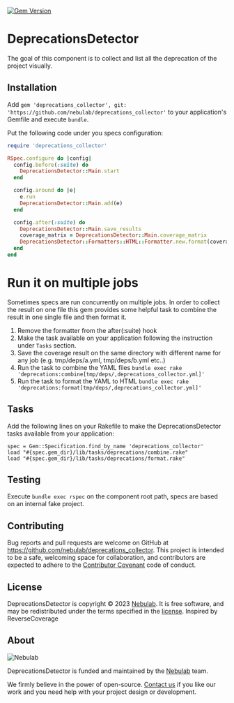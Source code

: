 [![Gem Version](https://badge.fury.io/rb/deprecations_collector.svg)](https://badge.fury.io/rb/deprecations_collector)

# DeprecationsDetector

The goal of this component is to collect and list all the deprecation of the project visually.

## Installation

Add `gem 'deprecations_collector', git: 'https://github.com/nebulab/deprecations_collector'` to your application's Gemfile and execute `bundle`.

Put the following code under you specs configuration:

```ruby
require 'deprecations_collector'

RSpec.configure do |config|
  config.before(:suite) do
    DeprecationsDetector::Main.start
  end

  config.around do |e|
    e.run
    DeprecationsDetector::Main.add(e)
  end

  config.after(:suite) do
    DeprecationsDetector::Main.save_results
    coverage_matrix = DeprecationsDetector::Main.coverage_matrix
    DeprecationsDetector::Formatters::HTML::Formatter.new.format(coverage_matrix)
  end
end
```

# Run it on multiple jobs

Sometimes specs are run concurrently on multiple jobs. In order to collect the result on one file this gem provides some
helpful task to combine the result in one single file and then format it.

1. Remove the formatter from the after(:suite) hook
2. Make the task available on your application following the instruction under `Tasks` section.
3. Save the coverage result on the same directory with different name for any job (e.g. tmp/deps/a.yml, tmp/deps/b.yml etc..)
4. Run the task to combine the YAML files `bundle exec rake 'deprecations:combine[tmp/deps/,deprecations_collector.yml]'`
5. Run the task to format the YAML to HTML `bundle exec rake 'deprecations:format[tmp/deps/,deprecations_collector.yml]'`

## Tasks

Add the following lines on your Rakefile to make the DeprecationsDetector tasks available from your application:

```
spec = Gem::Specification.find_by_name 'deprecations_collector'
load "#{spec.gem_dir}/lib/tasks/deprecations/combine.rake"
load "#{spec.gem_dir}/lib/tasks/deprecations/format.rake"
```

## Testing

Execute `bundle exec rspec` on the component root path, specs are based on an internal fake project.

## Contributing

Bug reports and pull requests are welcome on GitHub at https://github.com/nebulab/deprecations_collector. This project is intended to be a safe, welcoming space for collaboration, and contributors are expected to adhere to the [Contributor Covenant](http://contributor-covenant.org) code of conduct.

## License

DeprecationsDetector is copyright © 2023 [Nebulab](http://nebulab.it/). It is free software, and may be redistributed under the terms specified in the [license](LICENSE.txt).
Inspired by ReverseCoverage

## About

![Nebulab](http://nebulab.it/assets/images/public/logo.svg)

DeprecationsDetector is funded and maintained by the [Nebulab](http://nebulab.it/) team.

We firmly believe in the power of open-source. [Contact us](http://nebulab.it/contact-us/) if you like our work and you need help with your project design or development.
